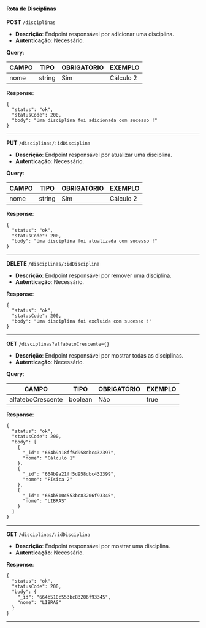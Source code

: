 #### Rota de Disciplinas

**POST** `/disciplinas`

- **Descrição**: Endpoint responsável por adicionar uma disciplina.
- **Autenticação**: Necessário.

**Query**:

| CAMPO        | TIPO   | OBRIGATÓRIO   | EXEMPLO                        |
| ------------ | ------ | ------------- | ------------------------------ |
| nome         | string | Sim           | Cálculo 2                      |

**Response**:

```
{
  "status": "ok",
  "statusCode": 200,
  "body": "Uma disciplina foi adicionada com sucesso !"
}
```

---

**PUT** `/disciplinas/:idDisciplina`

- **Descrição**: Endpoint responsável por atualizar uma disciplina.
- **Autenticação**: Necessário.

**Query**:

| CAMPO        | TIPO   | OBRIGATÓRIO   | EXEMPLO                        |
| ------------ | ------ | ------------- | ------------------------------ |
| nome         | string | Sim           | Cálculo 2                      |

**Response**:

```
{
  "status": "ok",
  "statusCode": 200,
  "body": "Uma disciplina foi atualizada com sucesso !"
}
```

---

**DELETE** `/disciplinas/:idDisciplina`

- **Descrição**: Endpoint responsável por remover uma disciplina.
- **Autenticação**: Necessário.

**Response**:

```
{
  "status": "ok",
  "statusCode": 200,
  "body": "Uma disciplina foi excluida com sucesso !"
}
```

---

**GET** `/disciplinas?alfabetoCrescente={}`

- **Descrição**: Endpoint responsável por mostrar todas as disciplinas.
- **Autenticação**: Necessário.

**Query**:

| CAMPO             | TIPO    | OBRIGATÓRIO   | EXEMPLO                        |
| ----------------- | ------- | ------------- | ------------------------------ |
| alfateboCrescente | boolean | Não           | true                           |

**Response**:

```
{
  "status": "ok",
  "statusCode": 200,
  "body": [
    {
      "_id": "664b9a18ff5d958dbc432397",
      "nome": "Cálculo 1"
    },
    {
      "_id": "664b9a21ff5d958dbc432399",
      "nome": "Física 2"
    },
    {
      "_id": "664b510c553bc83206f93345",
      "nome": "LIBRAS"
    }
  ]
}
```

---

**GET** `/disciplinas/:idDisciplina`

- **Descrição**: Endpoint responsável por mostrar uma disciplina.
- **Autenticação**: Necessário.

**Response**:

```
{
  "status": "ok",
  "statusCode": 200,
  "body": {
    "_id": "664b510c553bc83206f93345",
    "nome": "LIBRAS"
  }
}

```

---
